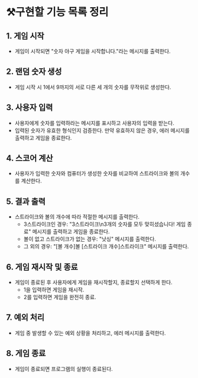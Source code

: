 
# ⚒️구현할 기능 목록 정리

## 1. 게임 시작
- 게임이 시작되면 "숫자 야구 게임을 시작합니다."라는 메시지를 출력한다.

## 2. 랜덤 숫자 생성
- 게임 시작 시 1에서 9까지의 서로 다른 세 개의 숫자를 무작위로 생성한다.

## 3. 사용자 입력
- 사용자에게 숫자를 입력하라는 메시지를 표시하고 사용자의 입력을 받는다.
- 입력된 숫자가 유효한 형식인지 검증한다. 만약 유효하지 않은 경우, 에러 메시지를 출력하고 게임을 종료한다.

## 4. 스코어 계산
- 사용자가 입력한 숫자와 컴퓨터가 생성한 숫자를 비교하여 스트라이크와 볼의 개수를 계산한다.

## 5. 결과 출력
- 스트라이크와 볼의 개수에 따라 적절한 메시지를 출력한다.
  - 3스트라이크인 경우: "3스트라이크\n3개의 숫자를 모두 맞히셨습니다! 게임 종료" 메시지를 출력하고 게임을 종료한다.
  - 볼이 없고 스트라이크가 없는 경우: "낫싱" 메시지를 출력한다.
  - 그 외의 경우: "\[볼 개수]볼 [스트라이크 개수]스트라이크" 메시지를 출력한다.

## 6. 게임 재시작 및 종료
- 게임이 종료된 후 사용자에게 게임을 재시작할지, 종료할지 선택하게 한다.
  - 1을 입력하면 게임을 재시작.
  - 2를 입력하면 게임을 완전히 종료.

## 7. 예외 처리
- 게임 중 발생할 수 있는 예외 상황을 처리하고, 에러 메시지를 출력한다.

## 8. 게임 종료
- 게임이 종료되면 프로그램의 실행이 종료된다.

